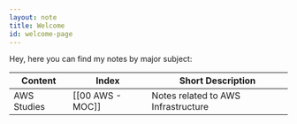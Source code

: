 ```yaml
---
layout: note
title: Welcome
id: welcome-page
---
```


Hey, here you can find my notes by major subject:

| Content     | Index            | Short Description |
| ----------- | ---------------- | ----------------- |
| AWS Studies | [[00 AWS - MOC]] | Notes related to AWS Infrastructure |

